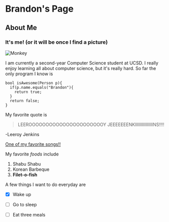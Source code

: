 # Brandon's Page
## About Me
### It's me! (or it will be once I find a picture)
![Monkey](https://www.google.com/url?sa=i&url=https%3A%2F%2Fimgflip.com%2Fmemetemplate%2F125110260%2FConfused-monkey&psig=AOvVaw3LMUVfCZJBeT7zjxrXbEJE&ust=1610260108517000&source=images&cd=vfe&ved=0CAIQjRxqFwoTCIjvhcGcju4CFQAAAAAdAAAAABAD)

I am currently a second-year Computer Science student at UCSD. I really enjoy learning all about computer science, but it's really hard. So far the only program I know is 
```
bool isAwesome(Person p){
  if(p.name.equals("Brandon"){
    return true;
  }
  return false;
}
```
My favorite quote is 
> LEEROOOOOOOOOOOOOOOOOOOOOOY JEEEEEEENKIIIIIIIIIIIIIIINS!!!!

-Leeroy Jenkins

[One of my favorite songs!!](https://www.youtube.com/watch?v=dQw4w9WgXcQ)

My favorite *foods* include 
1. Shabu Shabu
2. Korean Barbeque
3. **Filet-o-fish**


A few things I want to do everyday are 
- [x] Wake up
- [ ] Go to sleep
- [ ] Eat three meals

